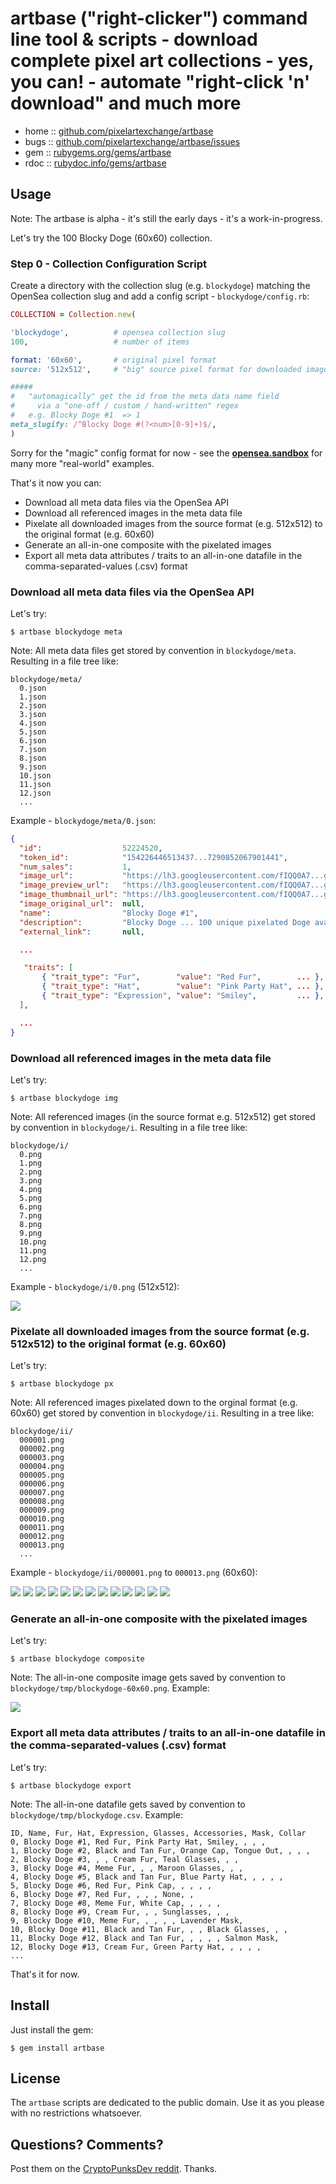 # artbase ("right-clicker") command line tool & scripts - download complete pixel art collections - yes, you can! - automate "right-click 'n' download" and much more

* home  :: [github.com/pixelartexchange/artbase](https://github.com/pixelartexchange/artbase)
* bugs  :: [github.com/pixelartexchange/artbase/issues](https://github.com/pixelartexchange/artbase/issues)
* gem   :: [rubygems.org/gems/artbase](https://rubygems.org/gems/artbase)
* rdoc  :: [rubydoc.info/gems/artbase](http://rubydoc.info/gems/artbase)



## Usage


Note:  The artbase is alpha - it's still the early days - it's a work-in-progress.




Let's try the 100 Blocky Doge (60x60) collection.


### Step 0  - Collection Configuration Script

Create a directory with the collection slug (e.g. `blockydoge`)
matching the OpenSea collection slug
and add a config script - `blockydoge/config.rb`:

``` ruby
COLLECTION = Collection.new( 

'blockydoge',          # opensea collection slug
100,                   # number of items

format: '60x60',       # original pixel format
source: '512x512',     # "big" source pixel format for downloaded image referenced in meta data  

#####
#   "automagically" get the id from the meta data name field 
#     via a "one-off / custom / hand-written" regex
#   e.g. Blocky Doge #1  => 1
meta_slugify: /^Blocky Doge #(?<num>[0-9]+)$/,
)
```

Sorry for the "magic" config format for now  -
see the [**opensea.sandbox**](https://github.com/pixelartexchange/opensea.sandbox) for many more "real-world" examples.





That's it now you can:

- Download all meta data files via the OpenSea API
- Download all referenced images in the meta data file
- Pixelate all downloaded images from the source format (e.g. 512x512) to the original format (e.g. 60x60)
- Generate an all-in-one composite with the pixelated images
- Export all meta data attributes / traits to an all-in-one datafile in the comma-separated-values (.csv) format


### Download all meta data files via the OpenSea API

Let's try:

```
$ artbase blockydoge meta
```

Note: All meta data files get stored by convention in `blockydoge/meta`.
Resulting in a file tree like:

```
blockydoge/meta/
  0.json
  1.json
  2.json
  3.json
  4.json
  5.json
  6.json
  7.json
  8.json
  9.json
  10.json
  11.json
  12.json
  ...
```

Example - `blockydoge/meta/0.json`:

``` json
{
  "id":                  52224520,
  "token_id":            "154226446513437...7290852067901441",
  "num_sales":           1,
  "image_url":           "https://lh3.googleusercontent.com/fIQQ0A7...gTlbgMTQ",
  "image_preview_url":   "https://lh3.googleusercontent.com/fIQQ0A7...gTlbgMTQ=s250",
  "image_thumbnail_url": "https://lh3.googleusercontent.com/fIQQ0A7...gTlbgMTQ=s128",
  "image_original_url":  null,
  "name":                "Blocky Doge #1",
  "description":         "Blocky Doge ... 100 unique pixelated Doge avatars...",
  "external_link":       null,

  ...

   "traits": [
       { "trait_type": "Fur",        "value": "Red Fur",        ... },
       { "trait_type": "Hat",        "value": "Pink Party Hat", ... },
       { "trait_type": "Expression", "value": "Smiley",         ... },
  ],

  ...
}
```



### Download all referenced images in the meta data file

Let's try:

```
$ artbase blockydoge img
```

Note: All referenced images (in the source format e.g. 512x512)
get stored by convention in `blockydoge/i`.
Resulting in a file tree like:

```
blockydoge/i/
  0.png
  1.png
  2.png
  3.png
  4.png
  5.png
  6.png
  7.png
  8.png
  9.png
  10.png
  11.png
  12.png
  ...
```

Example - `blockydoge/i/0.png` (512x512):

![](i/blockydoge0-512x512.png)





### Pixelate all downloaded images from the source format (e.g. 512x512) to the original format (e.g. 60x60)

Let's try:

```
$ artbase blockydoge px
```

Note: All referenced images pixelated down to the orginal format (e.g. 60x60)
get stored by convention in `blockydoge/ii`.
Resulting in a tree like:

```
blockydoge/ii/
  000001.png
  000002.png
  000003.png
  000004.png
  000005.png
  000006.png
  000007.png
  000008.png
  000009.png
  000010.png
  000011.png
  000012.png
  000013.png
  ...
```


Example - `blockydoge/ii/000001.png` to `000013.png` (60x60):

![](i/blockydoge000001.png)
![](i/blockydoge000002.png)
![](i/blockydoge000003.png)
![](i/blockydoge000004.png)
![](i/blockydoge000005.png)
![](i/blockydoge000006.png)
![](i/blockydoge000007.png)
![](i/blockydoge000008.png)
![](i/blockydoge000009.png)
![](i/blockydoge000010.png)
![](i/blockydoge000011.png)
![](i/blockydoge000012.png)
![](i/blockydoge000013.png)




### Generate an all-in-one composite with the pixelated images

Let's try:

```
$ artbase blockydoge composite
```

Note: The all-in-one composite image gets saved by convention to `blockydoge/tmp/blockydoge-60x60.png`.  Example:

![](i/blockydoge-60x60.png)



### Export all meta data attributes / traits to an all-in-one datafile in the comma-separated-values (.csv) format


Let's try:

```
$ artbase blockydoge export
```

Note: The all-in-one datafile gets saved by convention to `blockydoge/tmp/blockydoge.csv`.
Example:


```
ID, Name, Fur, Hat, Expression, Glasses, Accessories, Mask, Collar
0, Blocky Doge #1, Red Fur, Pink Party Hat, Smiley, , , ,
1, Blocky Doge #2, Black and Tan Fur, Orange Cap, Tongue Out, , , ,
2, Blocky Doge #3, , , Cream Fur, Teal Glasses, , ,
3, Blocky Doge #4, Meme Fur, , , Maroon Glasses, , ,
4, Blocky Doge #5, Black and Tan Fur, Blue Party Hat, , , , ,
5, Blocky Doge #6, Red Fur, Pink Cap, , , , ,
6, Blocky Doge #7, Red Fur, , , , None, ,
7, Blocky Doge #8, Meme Fur, White Cap, , , , ,
8, Blocky Doge #9, Cream Fur, , , Sunglasses, , ,
9, Blocky Doge #10, Meme Fur, , , , , Lavender Mask,
10, Blocky Doge #11, Black and Tan Fur, , , Black Glasses, , ,
11, Blocky Doge #12, Black and Tan Fur, , , , , Salmon Mask,
12, Blocky Doge #13, Cream Fur, Green Party Hat, , , , ,
...
```




That's it for now.



## Install

Just install the gem:

    $ gem install artbase


## License

The `artbase` scripts are dedicated to the public domain.
Use it as you please with no restrictions whatsoever.


## Questions? Comments?

Post them on the [CryptoPunksDev reddit](https://old.reddit.com/r/CryptoPunksDev). Thanks.
